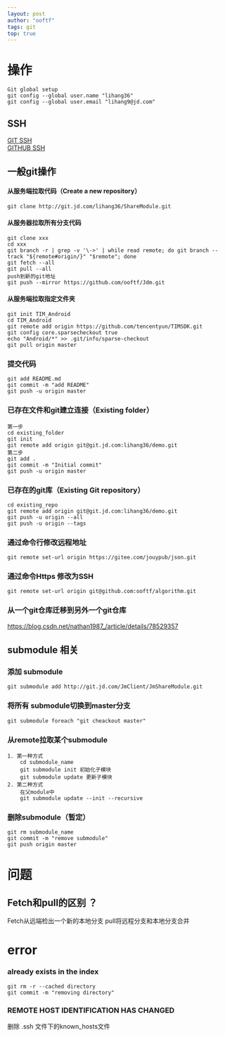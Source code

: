 ```yaml
---
layout: post
author: "ooftf"
tags: git
top: true
---
```


# 操作
```git
Git global setup
git config --global user.name "lihang36"
git config --global user.email "lihang9@jd.com"
```
## SSH
[GIT SSH](https://git-scm.com/book/zh/v2/%E6%9C%8D%E5%8A%A1%E5%99%A8%E4%B8%8A%E7%9A%84-Git-%E7%94%9F%E6%88%90-SSH-%E5%85%AC%E9%92%A5)  
[GITHUB SSH](https://help.github.com/en/articles/connecting-to-github-with-ssh)
## 一般git操作
#### 从服务端拉取代码（Create a new repository）
```
git clone http://git.jd.com/lihang36/ShareModule.git
```

#### 从服务器拉取所有分支代码
```git
git clone xxx
cd xxx
git branch -r | grep -v '\->' | while read remote; do git branch --track "${remote#origin/}" "$remote"; done
git fetch --all
git pull --all
push到新的git地址
git push --mirror https://github.com/ooftf/Jdm.git
```

#### 从服务端拉取指定文件夹
```git
git init TIM_Android
cd TIM_Android
git remote add origin https://github.com/tencentyun/TIMSDK.git
git config core.sparsecheckout true
echo "Android/*" >> .git/info/sparse-checkout
git pull origin master
```

### 提交代码
```git
git add README.md
git commit -m "add README"
git push -u origin master
```


### 已存在文件和git建立连接（Existing folder）
```git
第一步  
cd existing_folder
git init
git remote add origin git@git.jd.com:lihang36/demo.git
第二步  
git add .
git commit -m "Initial commit"
git push -u origin master
```

### 已存在的git库（Existing Git repository）
```git
cd existing_repo
git remote add origin git@git.jd.com:lihang36/demo.git
git push -u origin --all
git push -u origin --tags
```

### 通过命令行修改远程地址
```git
git remote set-url origin https://gitee.com/jouypub/json.git
```

### 通过命令Https 修改为SSH
```git
git remote set-url origin git@github.com:ooftf/algorithm.git
```

### 从一个git仓库迁移到另外一个git仓库
https://blog.csdn.net/nathan1987_/article/details/78529357
## submodule 相关
### 添加 submodule
```git
git submodule add http://git.jd.com/JmClient/JmShareModule.git
```

### 将所有 submodule切换到master分支
```git
git submodule foreach "git cheackout master"
```

### 从remote拉取某个submodule
```git
1. 第一种方式
    cd submodule_name
    git submodule init 初始化子模块
    git submodule update 更新子模块
2. 第二种方式
    在父module中
    git submodule update --init --recursive
```

### 删除submodule（暂定）
```git
git rm submodule_name
git commit -m "remove submodule"
git push origin master
```
# 问题
## Fetch和pull的区别 ？
Fetch从远端检出一个新的本地分支
pull将远程分支和本地分支合并
# error
### already exists in the index
```git
git rm -r --cached directory
git commit -m "removing directory"
```
### REMOTE HOST IDENTIFICATION HAS CHANGED
删除 .ssh 文件下的known_hosts文件
